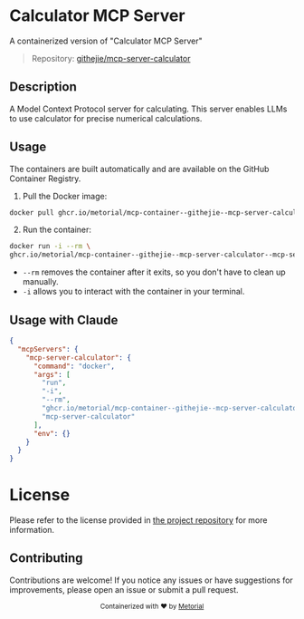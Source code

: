 
# Calculator MCP Server

A containerized version of "Calculator MCP Server"

> Repository: [githejie/mcp-server-calculator](https://github.com/githejie/mcp-server-calculator)

## Description

A Model Context Protocol server for calculating. This server enables LLMs to use calculator for precise numerical calculations.


## Usage

The containers are built automatically and are available on the GitHub Container Registry.

1. Pull the Docker image:

```bash
docker pull ghcr.io/metorial/mcp-container--githejie--mcp-server-calculator--mcp-server-calculator
```

2. Run the container:

```bash
docker run -i --rm \ 
ghcr.io/metorial/mcp-container--githejie--mcp-server-calculator--mcp-server-calculator  "mcp-server-calculator"
```

- `--rm` removes the container after it exits, so you don't have to clean up manually.
- `-i` allows you to interact with the container in your terminal.




## Usage with Claude

```json
{
  "mcpServers": {
    "mcp-server-calculator": {
      "command": "docker",
      "args": [
        "run",
        "-i",
        "--rm",
        "ghcr.io/metorial/mcp-container--githejie--mcp-server-calculator--mcp-server-calculator",
        "mcp-server-calculator"
      ],
      "env": {}
    }
  }
}
```

# License

Please refer to the license provided in [the project repository](https://github.com/githejie/mcp-server-calculator) for more information.

## Contributing

Contributions are welcome! If you notice any issues or have suggestions for improvements, please open an issue or submit a pull request.

<div align="center">
  <sub>Containerized with ❤️ by <a href="https://metorial.com">Metorial</a></sub>
</div>
  